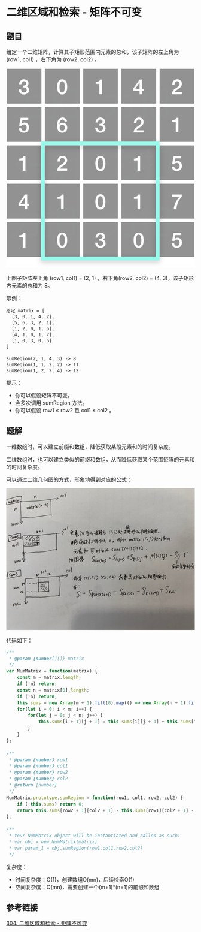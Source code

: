 # 二维区域和检索 - 矩阵不可变

## 题目

给定一个二维矩阵，计算其子矩形范围内元素的总和，该子矩阵的左上角为 (row1, col1) ，右下角为 (row2, col2) 。

![Range Sum Query 2D](.\images\304.png)


上图子矩阵左上角 (row1, col1) = (2, 1) ，右下角(row2, col2) = (4, 3)，该子矩形内元素的总和为 8。

示例：

```
给定 matrix = [
  [3, 0, 1, 4, 2],
  [5, 6, 3, 2, 1],
  [1, 2, 0, 1, 5],
  [4, 1, 0, 1, 7],
  [1, 0, 3, 0, 5]
]

sumRegion(2, 1, 4, 3) -> 8
sumRegion(1, 1, 2, 2) -> 11
sumRegion(1, 2, 2, 4) -> 12
```


提示：

- 你可以假设矩阵不可变。
- 会多次调用 sumRegion 方法。
- 你可以假设 row1 ≤ row2 且 col1 ≤ col2 。



## 题解

一维数组时，可以建立前缀和数组，降低获取某段元素和的时间复杂度。

二维数组时，也可以建立类似的前缀和数组，从而降低获取某个范围矩阵的元素和的时间复杂度。

可以通过二维几何图的方式，形象地得到对应的公式：

![resolution](.\images\resolution.jpg)

代码如下：

```js
/**
 * @param {number[][]} matrix
 */
var NumMatrix = function(matrix) {
    const m = matrix.length;
    if (!m) return;
    const n = matrix[0].length;
    if (!n) return;
    this.sums = new Array(m + 1).fill(0).map(() => new Array(n + 1).fill(0));
    for(let i = 0; i < m; i++) {
        for(let j = 0; j < n; j++) {
            this.sums[i + 1][j + 1] = this.sums[i][j + 1] + this.sums[i + 1][j] + matrix[i][j] - this.sums[i][j];
        }
    }
};

/** 
 * @param {number} row1 
 * @param {number} col1 
 * @param {number} row2 
 * @param {number} col2
 * @return {number}
 */
NumMatrix.prototype.sumRegion = function(row1, col1, row2, col2) {
    if (!this.sums) return 0;
    return this.sums[row2 + 1][col2 + 1] - this.sums[row1][col2 + 1] - this.sums[row2 + 1][col1] + this.sums[row1][col1];
};

/**
 * Your NumMatrix object will be instantiated and called as such:
 * var obj = new NumMatrix(matrix)
 * var param_1 = obj.sumRegion(row1,col1,row2,col2)
 */
```

复杂度：

- 时间复杂度：O(1)，创建数组O(mn)，后续检索O(1)
- 空间复杂度：O(mn)，需要创建一个(m+1)*(n+1)的前缀和数组



## 参考链接

[304. 二维区域和检索 - 矩阵不可变](https://leetcode-cn.com/problems/range-sum-query-2d-immutable/)